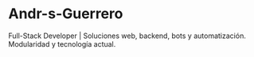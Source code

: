# Andr-s-Guerrero
Full-Stack Developer | Soluciones web, backend, bots y automatización. Modularidad y tecnología actual.

